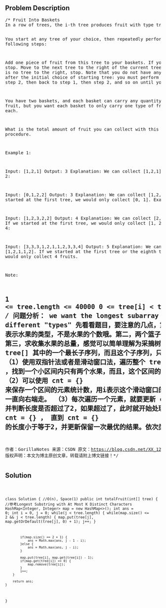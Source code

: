 <!--
<style>
  body { font-family: Arial, sans-serif; }
  .container { max-width: 100%; margin: auto; padding: 20px; }
  .comment-block { background-color: #f9f9f9; padding: 10px; border-left: 5px solid #ccc; max-width: 600px; margin: auto; word-wrap: break-word; white-space: pre-wrap; }
  .code-block { background-color: #f4f4f4; padding: 10px; border: 1px solid #ddd; }
</style>
-->

<div class='container'>
<h2>Problem Description</h2>
<div class='comment-block'>
<pre>
/* Fruit Into Baskets
In a row of trees, the i-th tree produces fruit with type tree[i].

You start at any tree of your choice, then repeatedly perform the following steps:

Add one piece of fruit from this tree to your baskets.  If you cannot, stop.
Move to the next tree to the right of the current tree.  If there is no tree to the right, stop.
Note that you do not have any choice after the initial choice of starting tree: you must perform step 1, 
then step 2, then back to step 1, then step 2, and so on until you stop.

You have two baskets, and each basket can carry any quantity of fruit, but you want each basket to only carry one type of fruit each.

What is the total amount of fruit you can collect with this procedure.

Example 1:

Input: [1,2,1]
Output: 3
Explanation: We can collect [1,2,1].
Example 2:

Input: [0,1,2,2]
Output: 3
Explanation: We can collect [1,2,2].
If we started at the first tree, we would only collect [0, 1].
Example 3:

Input: [1,2,3,2,2]
Output: 4
Explanation: We can collect [2,3,2,2].
If we started at the first tree, we would only collect [1, 2].
Example 4:

Input: [3,3,3,1,2,1,1,2,3,3,4]
Output: 5
Explanation: We can collect [1,2,1,1,2].
If we started at the first tree or the eighth tree, we would only collect 4 fruits.
 

Note:

1 <= tree.length <= 40000
0 <= tree[i] < tree.length
*/
/* 问题分析： we want the longest subarray with at most two different "types"
先看看题目，要注意的几点，第一，tree[i] 表示水果的类型，不是水果的个数哦。第二，两个篮子，只能获取两种水果，
第三，求收集水果的总量，感觉可以简单理解为采摘树的棵树。现在就可以理解为，就是，获取 tree[] 其中的一个最长子序列，而且这个子序列，只有两种水果。
解题思路：
（1）使用双指针法或者是滑动窗口法，遍历整个 tree[] ，找到一个小区间内只有两个水果，而且，这个区间的长度是所有子区间最长的，即可。
（2）可以使用 cnt = {} 来保存一个区间的元素统计数，用i表示这个滑动窗口的左端，j表示换的窗口的右端，j随着遍历tree[] 一直向右端走。
（3）每次遍历一个元素，就要更新 cnt = {} 并判断长度是否超过了2，如果超过了，此时就开始处理左端点i，i开始向右移动，同时更新 cnt = {} ，
直到 cnt = {} 的长度小于等于2，并更新保留一次最优的结果。依次类推，直到结束。
--------------------- 
作者：GorillaNotes 
来源：CSDN 
原文：https://blog.csdn.net/XX_123_1_RJ/article/details/82828570 
版权声明：本文为博主原创文章，转载请附上博文链接！*/
</pre>
</div>

<h2>Solution</h2>
<div class='code-block'>
<pre><code class='language-java'>


class Solution { //O(n), Space(1)
    public int totalFruit(int[] tree) { //参考Longest Substring with At Most K Distinct Characters
        HashMap<Integer, Integer> map = new HashMap<>();
        int ans = 0;
        int i = 0, j = 0;
        while(j < tree.length) {
            while(map.size() <= 2 && j < tree.length) {
                map.put(tree[j], map.getOrDefault(tree[j], 0) + 1);
                j++;
            }
            
            if(map.size() == 2 + 1) {
                ans = Math.max(ans, j - 1 - i);
            }else {
                ans = Math.max(ans, j - i);
            }
            
            map.put(tree[i], map.get(tree[i]) - 1);
            if(map.get(tree[i]) == 0) {
                map.remove(tree[i]);
            }
            i++;
        }
        
        return ans;
    }
}</code></pre>
</div>
</div>
